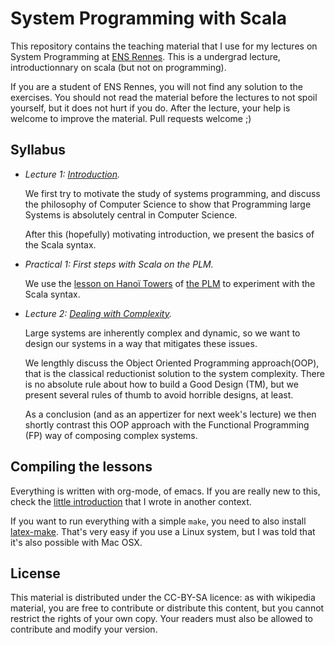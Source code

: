 # System Programming with Scala

This repository contains the teaching material that I use for my
lectures on System Programming at [ENS Rennes](http://ens-rennes.fr/). 
This is a undergrad lecture, introductionnary on scala (but not on
programming).

If you are a student of ENS Rennes, you will not find any solution to
the exercises. You should not read the material before the lectures to
not spoil yourself, but it does not hurt if you do. After the lecture,
your help is welcome to improve the material. Pull requests welcome ;)

## Syllabus

- *Lecture 1: [Introduction](https://github.com/mquinson/prog_scala/raw/master/Lecture1/scala_lect1.pdf).*

  We first try to motivate the study of systems programming, and
  discuss the philosophy of Computer Science to show that Programming
  large Systems is absolutely central in Computer Science. 
  
  After this (hopefully) motivating introduction, we present the
  basics of the Scala syntax.

- *Practical 1: First steps with Scala on the PLM.* 

  We use the
  [lesson on Hanoï Towers](https://plm.telecomnancy.univ-lorraine.fr/#/ui/lessons/recursion.hanoi/)
  of [the PLM](https://github.com/BuggleInc/PLM) to experiment with
  the Scala syntax.

- *Lecture 2: [Dealing with Complexity](https://github.com/mquinson/prog_scala/raw/master/Lecture2/scala_lect2.pdf).*

  Large systems are inherently complex and dynamic, so we want to
  design our systems in a way that mitigates these issues.
  
  We lengthly discuss the Object Oriented Programming approach(OOP),
  that is the classical reductionist solution to the system
  complexity. There is no absolute rule about how to build a Good
  Design (TM), but we present several rules of thumb to avoid horrible
  designs, at least.

  As a conclusion (and as an appertizer for next week's lecture) we
  then shortly contrast this OOP approach with the Functional
  Programming (FP) way of composing complex systems.

## Compiling the lessons

Everything is written with org-mode, of emacs. If you are really new
to this, check the [little introduction](http://people.irisa.fr/Martin.Quinson/Research/Students/Methodo/)
that I wrote in another context.

If you want to run everything with a simple ```make```, you need to
also install [latex-make](https://www.ctan.org/pkg/latex-make). That's
very easy if you use a Linux system, but I was told that it's also
possible with Mac OSX. 

## License

This material is distributed under the CC-BY-SA licence: as with
wikipedia material, you are free to contribute or distribute this
content, but you cannot restrict the rights of your own copy. Your
readers must also be allowed to contribute and modify your version.